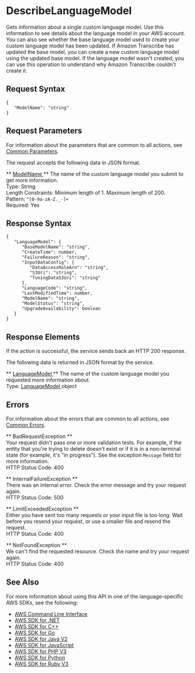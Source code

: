 # DescribeLanguageModel<a name="API_DescribeLanguageModel"></a>

Gets information about a single custom language model\. Use this information to see details about the language model in your AWS account\. You can also see whether the base language model used to create your custom language model has been updated\. If Amazon Transcribe has updated the base model, you can create a new custom language model using the updated base model\. If the language model wasn't created, you can use this operation to understand why Amazon Transcribe couldn't create it\. 

## Request Syntax<a name="API_DescribeLanguageModel_RequestSyntax"></a>

```
{
   "ModelName": "string"
}
```

## Request Parameters<a name="API_DescribeLanguageModel_RequestParameters"></a>

For information about the parameters that are common to all actions, see [Common Parameters](CommonParameters.md)\.

The request accepts the following data in JSON format\.

 ** [ ModelName ](#API_DescribeLanguageModel_RequestSyntax) **   <a name="transcribe-DescribeLanguageModel-request-ModelName"></a>
The name of the custom language model you submit to get more information\.  
Type: String  
Length Constraints: Minimum length of 1\. Maximum length of 200\.  
Pattern: `^[0-9a-zA-Z._-]+`   
Required: Yes

## Response Syntax<a name="API_DescribeLanguageModel_ResponseSyntax"></a>

```
{
   "LanguageModel": { 
      "BaseModelName": "string",
      "CreateTime": number,
      "FailureReason": "string",
      "InputDataConfig": { 
         "DataAccessRoleArn": "string",
         "S3Uri": "string",
         "TuningDataS3Uri": "string"
      },
      "LanguageCode": "string",
      "LastModifiedTime": number,
      "ModelName": "string",
      "ModelStatus": "string",
      "UpgradeAvailability": boolean
   }
}
```

## Response Elements<a name="API_DescribeLanguageModel_ResponseElements"></a>

If the action is successful, the service sends back an HTTP 200 response\.

The following data is returned in JSON format by the service\.

 ** [ LanguageModel ](#API_DescribeLanguageModel_ResponseSyntax) **   <a name="transcribe-DescribeLanguageModel-response-LanguageModel"></a>
The name of the custom language model you requested more information about\.  
Type: [ LanguageModel ](API_LanguageModel.md) object

## Errors<a name="API_DescribeLanguageModel_Errors"></a>

For information about the errors that are common to all actions, see [Common Errors](CommonErrors.md)\.

 ** BadRequestException **   
Your request didn't pass one or more validation tests\. For example, if the entity that you're trying to delete doesn't exist or if it is in a non\-terminal state \(for example, it's "in progress"\)\. See the exception `Message` field for more information\.  
HTTP Status Code: 400

 ** InternalFailureException **   
There was an internal error\. Check the error message and try your request again\.  
HTTP Status Code: 500

 ** LimitExceededException **   
Either you have sent too many requests or your input file is too long\. Wait before you resend your request, or use a smaller file and resend the request\.  
HTTP Status Code: 400

 ** NotFoundException **   
We can't find the requested resource\. Check the name and try your request again\.  
HTTP Status Code: 400

## See Also<a name="API_DescribeLanguageModel_SeeAlso"></a>

For more information about using this API in one of the language\-specific AWS SDKs, see the following:
+  [ AWS Command Line Interface](https://docs.aws.amazon.com/goto/aws-cli/transcribe-2017-10-26/DescribeLanguageModel) 
+  [ AWS SDK for \.NET](https://docs.aws.amazon.com/goto/DotNetSDKV3/transcribe-2017-10-26/DescribeLanguageModel) 
+  [ AWS SDK for C\+\+](https://docs.aws.amazon.com/goto/SdkForCpp/transcribe-2017-10-26/DescribeLanguageModel) 
+  [ AWS SDK for Go](https://docs.aws.amazon.com/goto/SdkForGoV1/transcribe-2017-10-26/DescribeLanguageModel) 
+  [ AWS SDK for Java V2](https://docs.aws.amazon.com/goto/SdkForJavaV2/transcribe-2017-10-26/DescribeLanguageModel) 
+  [ AWS SDK for JavaScript](https://docs.aws.amazon.com/goto/AWSJavaScriptSDK/transcribe-2017-10-26/DescribeLanguageModel) 
+  [ AWS SDK for PHP V3](https://docs.aws.amazon.com/goto/SdkForPHPV3/transcribe-2017-10-26/DescribeLanguageModel) 
+  [ AWS SDK for Python](https://docs.aws.amazon.com/goto/boto3/transcribe-2017-10-26/DescribeLanguageModel) 
+  [ AWS SDK for Ruby V3](https://docs.aws.amazon.com/goto/SdkForRubyV3/transcribe-2017-10-26/DescribeLanguageModel) 